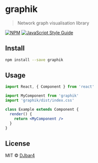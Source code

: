 # graphik

> Network graph visualisation library

[![NPM](https://img.shields.io/npm/v/graphik.svg)](https://www.npmjs.com/package/graphik) [![JavaScript Style Guide](https://img.shields.io/badge/code_style-standard-brightgreen.svg)](https://standardjs.com)

## Install

```bash
npm install --save graphik
```

## Usage

```jsx
import React, { Component } from 'react'

import MyComponent from 'graphik'
import 'graphik/dist/index.css'

class Example extends Component {
  render() {
    return <MyComponent />
  }
}
```

## License

MIT © [DJbar4](https://github.com/DJbar4)
